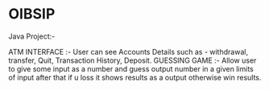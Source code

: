 # OIBSIP
Java Project:-

ATM INTERFACE :- User can see Accounts Details such as - withdrawal, transfer, Quit, Transaction History, Deposit. 
GUESSING GAME :- Allow user to give some input as a number and guess output number in a given limits of input after that if u loss it shows results as a output otherwise win results. 

